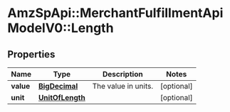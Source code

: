 # AmzSpApi::MerchantFulfillmentApiModelV0::Length

## Properties
Name | Type | Description | Notes
------------ | ------------- | ------------- | -------------
**value** | [**BigDecimal**](BigDecimal.md) | The value in units. | [optional] 
**unit** | [**UnitOfLength**](UnitOfLength.md) |  | [optional] 

